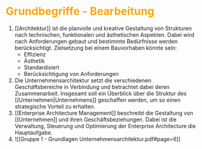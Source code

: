 # <font color = "orange">Grundbegriffe - Bearbeitung</font>
1. [[Architektur]] ist die planvolle und kreative Gestaltung von Strukturen nach technischen, funktionalen und ästhetischen Aspekten. Dabei wird nach Anforderungen gebaut und bestimmte Bedürfnisse werden berücksichtigt.
   Zielsetzung bei einem Bauvorhaben könnte sein:
   - Effizienz
   - Ästhetik
   - Standardisiert
   - Berücksichtigung von Anforderungen
2. Die Unternehmensarchitektur setzt die verschiedenen Geschäftsbereiche in Verbindung und betrachtet dabei deren Zusammenarbeit. Insgesamt soll ein Überblick über die Struktur des [[Unternehmen|Unternehmens]] geschaffen werden, um so einen strategische Vorteil zu erhalten.
3. [[Enterprise Architecture Management]] beschreibt die Gestaltung von [[Unternehmen]] und ihren Geschäftsbeziehungen. Dabei ist die Verwaltung, Steuerung und Optimierung der Enterprise Architecture die Hauptaufgabe.
4.  ![[Gruppe 1 - Grundlagen Unternehmensarchitektur.pdf#page=6]]